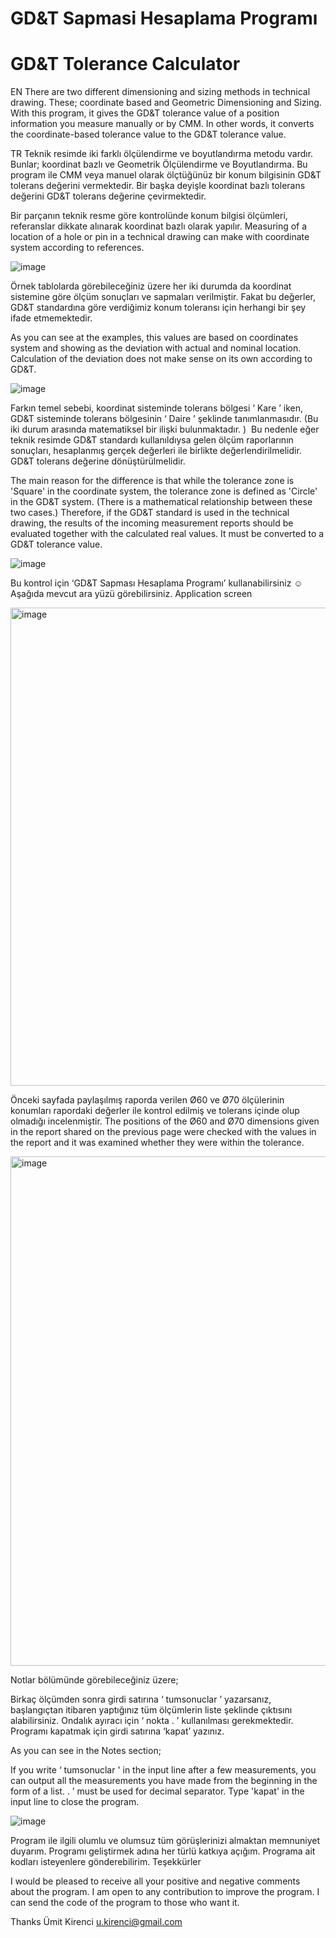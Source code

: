 # GD&T Sapmasi Hesaplama Programı
# GD&T Tolerance Calculator

EN
There are two different dimensioning and sizing methods in technical drawing. These; coordinate based and Geometric Dimensioning and Sizing. With this program, it gives the GD&T tolerance value of a position information you measure manually or by CMM. In other words, it converts the coordinate-based tolerance value to the GD&T tolerance value.

TR
Teknik resimde iki farklı ölçülendirme ve boyutlandırma metodu vardır. Bunlar; koordinat bazlı ve Geometrik Ölçülendirme ve Boyutlandırma. Bu program ile CMM veya manuel olarak ölçtüğünüz bir konum bilgisinin GD&T tolerans değerini vermektedir. Bir başka deyişle koordinat bazlı tolerans değerini GD&T tolerans değerine çevirmektedir.

Bir parçanın teknik resme göre kontrolünde konum bilgisi ölçümleri, referanslar dikkate alınarak koordinat bazlı olarak yapılır.
Measuring of a location of a hole or pin in a technical drawing can make with coordinate system according to references.

![image](https://user-images.githubusercontent.com/34970413/233940242-c9107c18-37d3-4d32-a9aa-2ea0d4f3bbac.png)

Örnek tablolarda görebileceğiniz üzere her iki durumda da koordinat sistemine göre ölçüm sonuçları ve sapmaları verilmiştir. Fakat bu değerler, GD&T standardına göre verdiğimiz konum toleransı için herhangi bir şey ifade etmemektedir. 

As you can see at the examples, this values are based on coordinates system and showing as the deviation with actual and nominal location. Calculation of the deviation does not make sense on its own according to GD&T.

![image](https://user-images.githubusercontent.com/34970413/233940288-f2fbd563-1b3d-4b63-a912-c696b49e92dc.png)

Farkın temel sebebi, koordinat sisteminde tolerans bölgesi ‘ Kare ’ iken, GD&T sisteminde tolerans bölgesinin ‘ Daire ’ şeklinde tanımlanmasıdır. (Bu iki durum arasında matematiksel bir ilişki bulunmaktadır. ) 	Bu nedenle eğer teknik resimde GD&T standardı kullanıldıysa gelen ölçüm raporlarının sonuçları, hesaplanmış gerçek değerleri ile birlikte değerlendirilmelidir. GD&T tolerans değerine dönüştürülmelidir.

The main reason for the difference is that while the tolerance zone is 'Square' in the coordinate system, the tolerance zone is defined as 'Circle' in the GD&T system. (There is a mathematical relationship between these two cases.) Therefore, if the GD&T standard is used in the technical drawing, the results of the incoming measurement reports should be evaluated together with the calculated real values. It must be converted to a GD&T tolerance value.

![image](https://user-images.githubusercontent.com/34970413/233940327-1b41a3c8-dfb1-4c18-809b-aa654fcce4bf.png)

Bu kontrol için ‘GD&T Sapması Hesaplama Programı’ kullanabilirsiniz ☺ Aşağıda mevcut ara yüzü görebilirsiniz.
Application screen

<img width="765" alt="image" src="https://user-images.githubusercontent.com/34970413/233940414-cc109564-283c-4cf2-a28a-1888d9fd80d5.png">

Önceki sayfada paylaşılmış raporda verilen Ø60 ve Ø70 ölçülerinin konumları rapordaki değerler ile kontrol edilmiş ve tolerans içinde olup olmadığı incelenmiştir. 
The positions of the Ø60 and Ø70 dimensions given in the report shared on the previous page were checked with the values in the report and it was examined whether they were within the tolerance.

<img width="815" alt="image" src="https://user-images.githubusercontent.com/34970413/233940498-d71b218d-dd79-4362-a1b5-6ffe69d0e183.png">

Notlar bölümünde görebileceğiniz üzere;

Birkaç ölçümden sonra girdi satırına ‘ tumsonuclar ’ yazarsanız, başlangıçtan itibaren yaptığınız tüm ölçümlerin liste şeklinde çıktısını alabilirsiniz.
Ondalık ayıracı için  ‘ nokta  . ’ kullanılması gerekmektedir. 
Programı kapatmak için girdi satırına ‘kapat’ yazınız.

As you can see in the Notes section;

If you write ‘ tumsonuclar ' in the input line after a few measurements, you can output all the measurements you have made from the beginning in the form of a list.
. ’ must be used for decimal separator.
Type 'kapat' in the input line to close the program.

![image](https://user-images.githubusercontent.com/34970413/233940861-016f23d9-dcdc-45ea-9658-c4e8a9628292.png)

Program ile ilgili olumlu ve olumsuz tüm görüşlerinizi almaktan memnuniyet duyarım. Programı geliştirmek adına her türlü katkıya açığım. Programa ait kodları isteyenlere gönderebilirim.
Teşekkürler

I would be pleased to receive all your positive and negative comments about the program. I am open to any contribution to improve the program. I can send the code of the program to those who want it.

Thanks
Ümit Kirenci
u.kirenci@gmail.com



